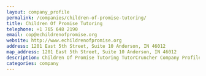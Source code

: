```yaml
---
layout: company_profile
permalink: /companies/children-of-promise-tutoring/
title: Children Of Promise Tutoring
telephone: +1 765 648 2190
email: cop@echildrenofpromise.org
website: http://www.echildrenofpromise.org
address: 1201 East 5th Street, Suite 10 Anderson, IN 46012
map_address: 1201 East 5th Street, Suite 10 Anderson, IN 46012
description: Children Of Promise Tutoring TutorCruncher Company Profile
categories: company
---
```



